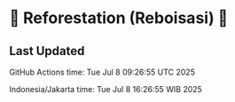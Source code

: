 
# 🌳 Reforestation (Reboisasi) 🌲

## Last Updated

GitHub Actions time: Tue Jul  8 09:26:55 UTC 2025

Indonesia/Jakarta time: Tue Jul  8 16:26:55 WIB 2025
